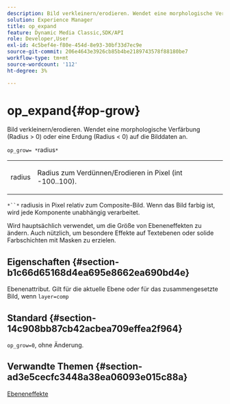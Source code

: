 ```yaml
---
description: Bild verkleinern/erodieren. Wendet eine morphologische Verfärbung (Radius > 0) oder eine Erdung (Radius < 0) auf die Bilddaten an.
solution: Experience Manager
title: op_expand
feature: Dynamic Media Classic,SDK/API
role: Developer,User
exl-id: 4c5bef4e-f80e-454d-8e93-30bf33d7ec9e
source-git-commit: 206e4643e3926cb85b4be2189743578f88180be7
workflow-type: tm+mt
source-wordcount: '112'
ht-degree: 3%

---
```


# op_expand{#op-grow}

Bild verkleinern/erodieren. Wendet eine morphologische Verfärbung (Radius > 0) oder eine Erdung (Radius &lt; 0) auf die Bilddaten an.

`op_grow= *`radius`*`

<table id="simpletable_3BAA4523D29E447FA7A4C9009B3E8344"> 
 <tr class="strow"> 
  <td class="stentry"> <p><span class="codeph"><span class="varname"> radius</span></span> </p> </td> 
  <td class="stentry"> <p>Radius zum Verdünnen/Erodieren in Pixel (int -100..100). </p></td> 
 </tr> 
</table>

`*``*` radiusis in Pixel relativ zum Composite-Bild. Wenn das Bild farbig ist, wird jede Komponente unabhängig verarbeitet.

Wird hauptsächlich verwendet, um die Größe von Ebeneneffekten zu ändern. Auch nützlich, um besondere Effekte auf Textebenen oder solide Farbschichten mit Masken zu erzielen.

## Eigenschaften {#section-b1c66d65168d4ea695e8662ea690bd4e}

Ebenenattribut. Gilt für die aktuelle Ebene oder für das zusammengesetzte Bild, wenn `layer=comp`

## Standard {#section-14c908bb87cb42acbea709effea2f964}

`op_grow=0`, ohne Änderung.

## Verwandte Themen {#section-ad3e5cecfc3448a38ea06093e015c88a}

[Ebeneneffekte](../../../../../is-api/http-ref/image-serving-api-ref/c-http-protocol-reference/c-syntax-and-features/r-layer-effects.md#reference-82a6b5311b3d4471ad2799adb3b2201c)
